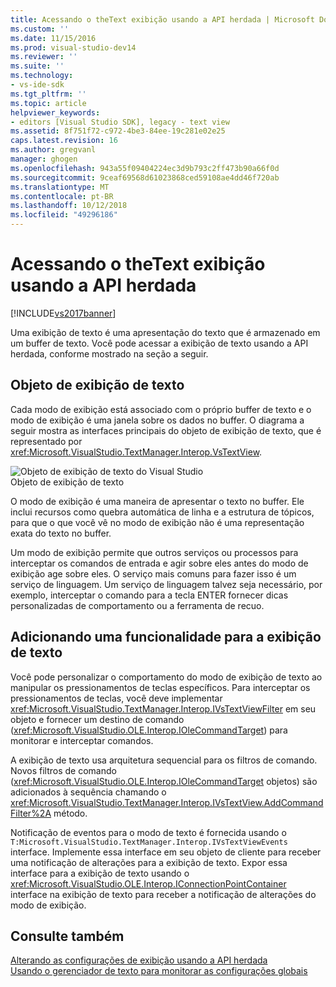 ```yaml
---
title: Acessando o theText exibição usando a API herdada | Microsoft Docs
ms.custom: ''
ms.date: 11/15/2016
ms.prod: visual-studio-dev14
ms.reviewer: ''
ms.suite: ''
ms.technology:
- vs-ide-sdk
ms.tgt_pltfrm: ''
ms.topic: article
helpviewer_keywords:
- editors [Visual Studio SDK], legacy - text view
ms.assetid: 8f751f72-c972-4be3-84ee-19c281e02e25
caps.latest.revision: 16
ms.author: gregvanl
manager: ghogen
ms.openlocfilehash: 943a55f09404224ec3d9b793c2ff473b90a66f0d
ms.sourcegitcommit: 9ceaf69568d61023868ced59108ae4dd46f720ab
ms.translationtype: MT
ms.contentlocale: pt-BR
ms.lasthandoff: 10/12/2018
ms.locfileid: "49296186"
---
```

# <a name="accessing-thetext-view-by-using-the-legacy-api"></a>Acessando o theText exibição usando a API herdada
[!INCLUDE[vs2017banner](../includes/vs2017banner.md)]

Uma exibição de texto é uma apresentação do texto que é armazenado em um buffer de texto. Você pode acessar a exibição de texto usando a API herdada, conforme mostrado na seção a seguir.  
  
## <a name="text-view-object"></a>Objeto de exibição de texto  
 Cada modo de exibição está associado com o próprio buffer de texto e o modo de exibição é uma janela sobre os dados no buffer. O diagrama a seguir mostra as interfaces principais do objeto de exibição de texto, que é representado por <xref:Microsoft.VisualStudio.TextManager.Interop.VsTextView>.  
  
 ![Objeto de exibição de texto do Visual Studio](../extensibility/media/vstextview.gif "vstextview")  
Objeto de exibição de texto  
  
 O modo de exibição é uma maneira de apresentar o texto no buffer. Ele inclui recursos como quebra automática de linha e a estrutura de tópicos, para que o que você vê no modo de exibição não é uma representação exata do texto no buffer.  
  
 Um modo de exibição permite que outros serviços ou processos para interceptar os comandos de entrada e agir sobre eles antes do modo de exibição age sobre eles. O serviço mais comuns para fazer isso é um serviço de linguagem. Um serviço de linguagem talvez seja necessário, por exemplo, interceptar o comando para a tecla ENTER fornecer dicas personalizadas de comportamento ou a ferramenta de recuo.  
  
## <a name="adding-functionality-to-the-text-view"></a>Adicionando uma funcionalidade para a exibição de texto  
 Você pode personalizar o comportamento do modo de exibição de texto ao manipular os pressionamentos de teclas específicos. Para interceptar os pressionamentos de teclas, você deve implementar <xref:Microsoft.VisualStudio.TextManager.Interop.IVsTextViewFilter> em seu objeto e fornecer um destino de comando (<xref:Microsoft.VisualStudio.OLE.Interop.IOleCommandTarget>) para monitorar e interceptar comandos.  
  
 A exibição de texto usa arquitetura sequencial para os filtros de comando. Novos filtros de comando (<xref:Microsoft.VisualStudio.OLE.Interop.IOleCommandTarget> objetos) são adicionados à sequência chamando o <xref:Microsoft.VisualStudio.TextManager.Interop.IVsTextView.AddCommandFilter%2A> método.  
  
 Notificação de eventos para o modo de texto é fornecida usando o `T:Microsoft.VisualStudio.TextManager.Interop.IVsTextViewEvents` interface. Implemente essa interface em seu objeto de cliente para receber uma notificação de alterações para a exibição de texto. Expor essa interface para a exibição de texto usando o <xref:Microsoft.VisualStudio.OLE.Interop.IConnectionPointContainer> interface na exibição de texto para receber a notificação de alterações do modo de exibição.  
  
## <a name="see-also"></a>Consulte também  
 [Alterando as configurações de exibição usando a API herdada](../extensibility/changing-view-settings-by-using-the-legacy-api.md)   
 [Usando o gerenciador de texto para monitorar as configurações globais](../extensibility/using-the-text-manager-to-monitor-global-settings.md)

